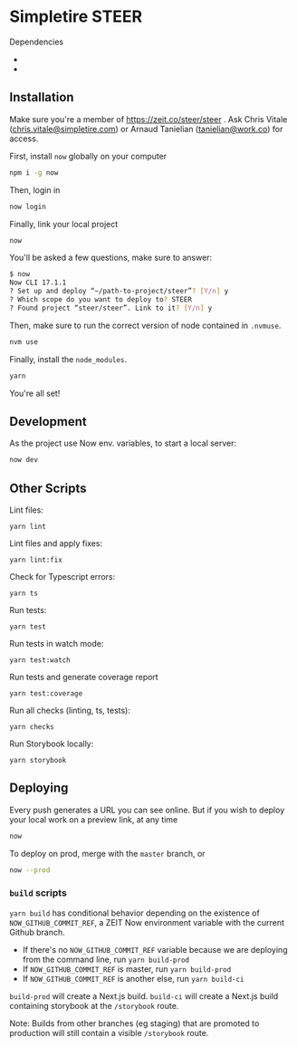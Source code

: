 # Simpletire STEER

Dependencies

- [nvm]: https://github.com/nvm-sh/nvm
- [yarn]: https://classic.yarnpkg.com

## Installation

Make sure you're a member of https://zeit.co/steer/steer . Ask Chris Vitale (chris.vitale@simpletire.com) or Arnaud Tanielian (tanielian@work.co) for access.

First, install `now` globally on your computer

```bash
npm i -g now
```

Then, login in

```bash
now login
```

Finally, link your local project

```bash
now
```

You'll be asked a few questions, make sure to answer:

```bash
$ now
Now CLI 17.1.1
? Set up and deploy “~/path-to-project/steer”? [Y/n] y
? Which scope do you want to deploy to? STEER
? Found project “steer/steer”. Link to it? [Y/n] y
```

Then, make sure to run the correct version of node contained in `.nvmuse`.

```bash
nvm use
```

Finally, install the `node_modules`.

```bash
yarn
```

You're all set!

## Development

As the project use Now env. variables, to start a local server:

```bash
now dev
```

## Other Scripts

Lint files:

```
yarn lint
```

Lint files and apply fixes:

```
yarn lint:fix
```

Check for Typescript errors:

```
yarn ts
```

Run tests:

```
yarn test
```

Run tests in watch mode:

```
yarn test:watch
```

Run tests and generate coverage report

```
yarn test:coverage
```

Run all checks (linting, ts, tests):

```
yarn checks
```

Run Storybook locally:

```
yarn storybook
```

## Deploying

Every push generates a URL you can see online.
But if you wish to deploy your local work on a preview link, at any time

```bash
now
```

To deploy on prod, merge with the `master` branch, or

```bash
now --prod
```

### `build` scripts

`yarn build` has conditional behavior depending on the existence of `NOW_GITHUB_COMMIT_REF`, a ZEIT Now environment variable with the current Github branch.

- If there's no `NOW_GITHUB_COMMIT_REF` variable because we are deploying from the command line, run `yarn build-prod`
- If `NOW_GITHUB_COMMIT_REF` is master, run `yarn build-prod`
- If `NOW_GITHUB_COMMIT_REF` is another else, run `yarn build-ci`

`build-prod` will create a Next.js build. `build-ci` will create a Next.js build containing storybook at the `/storybook` route.

Note: Builds from other branches (eg staging) that are promoted to production will still contain a visible `/storybook` route.

